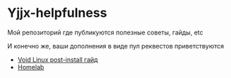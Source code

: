 # Yjjx-helpfulness
Мой репозиторий где публикуются полезные советы, гайды, etc

И конечно же, ваши дополнения в виде пул реквестов приветствуются
- [Void Linux post-install гайд](https://github.com/Yjjx/Yjjx-helpfulness/blob/main/Void_Linux.md)
- [Homelab](https://github.com/Yjjx/Yjjx-helpfulness/homelab)
